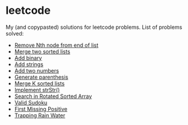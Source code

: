 # leetcode
My (and copypasted) solutions for leetcode problems.
List of problems solved:
- [Remove Nth node from end of list](https://leetcode.com/problems/remove-nth-node-from-end-of-list)
- [Merge two sorted lists](https://leetcode.com/problems/merge-two-sorted-lists)
- [Add binary](https://leetcode.com/problems/add-binary)
- [Add strings](https://leetcode.com/problems/add-strings)
- [Add two numbers](https://leetcode.com/problems/add-two-numbers)
- [Generate parenthesis](https://leetcode.com/problems/generate-parentheses)
- [Merge K sorted lists](https://leetcode.com/problems/merge-k-sorted-lists)
- [Implement strStr()](https://leetcode.com/problems/implement-strstr)
- [Search in Rotated Sorted Array](https://leetcode.com/problems/search-in-rotated-sorted-array)
- [Valid Sudoku](https://leetcode.com/problems/valid-sudoku)
- [First Missing Positive](https://leetcode.com/problems/first-missing-positive)
- [Trapping Rain Water](https://leetcode.com/problems/trapping-rain-water)